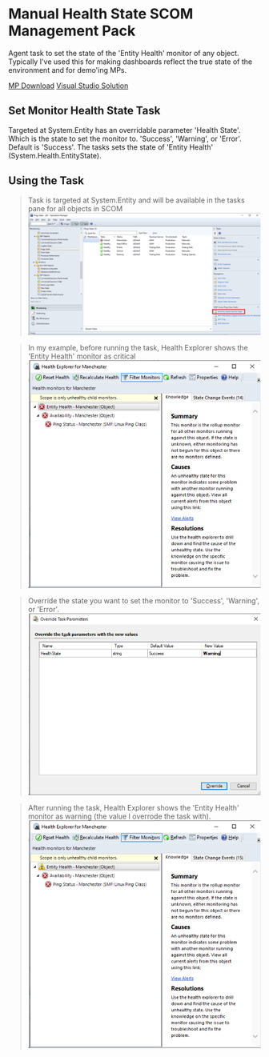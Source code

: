 # Manual Health State SCOM Management Pack

Agent task to set the state of the 'Entity Health' monitor of any object. Typically I've used this for making dashboards reflect the true state of the environment and for demo'ing MPs.

[MP Download](MPs)
[Visual Studio Solution](<Manual Health State>)

## Set Monitor Health State Task

Targeted at System.Entity has an overridable parameter 'Health State'. Which is the state to set the monitor to. 'Success', 'Warning', or 'Error'. Default is 'Success'. The tasks sets the state of 'Entity Health' (System.Health.EntityState).

## Using the Task

>Task is targeted at System.Entity and will be available in the tasks pane for all objects in SCOM
![Set Entity Health Monitor State Task](<Screencaps/Set Entity Health Monitor State Task.png>)

>In my example, before running the task, Health Explorer shows the 'Entity Health' monitor as critical   
![Alt text](<Screencaps/Health Explorer Before.png>)

>Override the state you want to set the monitor to 'Success', 'Warning', or 'Error'.
![Alt text](<Screencaps/Set Entity Health Monitor State Task Override.png>)

>After running the task, Health Explorer shows the 'Entity Health' monitor as warning (the value I overrode the task with).   
![Alt text](<Health Explorer After.png>)